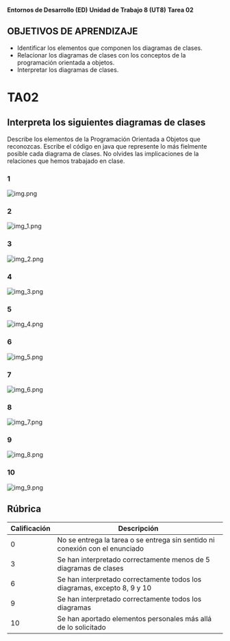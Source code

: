 **Entornos de Desarrollo (ED)**
**Unidad de Trabajo 8 (UT8)**
**Tarea 02**

## OBJETIVOS DE APRENDIZAJE

- Identificar los elementos que componen los diagramas de clases.
- Relacionar los diagramas de clases con los conceptos de la programación orientada a objetos.
- Interpretar los diagramas de clases.

# TA02

## Interpreta los siguientes diagramas de clases

Describe los elementos de la Programación Orientada a Objetos que reconozcas.
Escribe el código en java que represente lo más fielmente posible cada diagrama de clases.
No olvides las implicaciones de la relaciones que hemos trabajado en clase.

### 1

![img.png](img.png)

### 2

![img_1.png](img_1.png)

### 3

![img_2.png](img_2.png)

### 4

![img_3.png](img_3.png)

### 5

![img_4.png](img_4.png)

### 6

![img_5.png](img_5.png)

### 7

![img_6.png](img_6.png)

### 8

![img_7.png](img_7.png)

### 9

![img_8.png](img_8.png)

### 10

![img_9.png](img_9.png)

## Rúbrica

| Calificación | Descripción                                                                                                                                           |
| ------------ | ----------------------------------------------------------------------------------------------------------------------------------------------------- |
| 0            | No se entrega la tarea o se entrega sin sentido ni conexión con el enunciado                                                                          |
| 3            | Se han interpretado correctamente menos de 5 diagramas de clases                                |
| 6            | Se han interpretado correctamente todos los diagramas, excepto 8, 9 y 10          |
| 9            | Se han interpretado correctamente todos los diagramas |
| 10           | Se han aportado elementos personales más allá de lo solicitado   |
